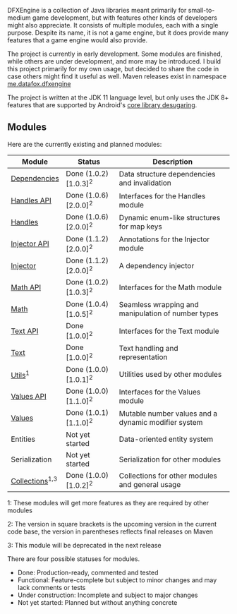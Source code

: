 DFXEngine is a collection of Java libraries meant primarily for small-to-medium game 
development, but with features other kinds of developers might also appreciate. It
consists of multiple modules, each with a single purpose. Despite its name, it is not
a game engine, but it does provide many features that a game engine would also provide.

The project is currently in early development. Some modules are finished, while others
are under development, and more may be introduced. I build this project primarily for 
my own usage, but decided to share the code in case others might find it useful as well.
Maven releases exist in namespace 
[me.datafox.dfxengine](https://central.sonatype.com/namespace/me.datafox.dfxengine)

The project is written at the JDK 11 language level, but only uses the JDK 8+ features
that are supported by Android's 
[core library desugaring](https://developer.android.com/studio/write/java8-support).

## Modules

Here are the currently existing and planned modules:

| Module                                   | Status                            | Description                                         |
|------------------------------------------|-----------------------------------|-----------------------------------------------------|
| [Dependencies](dependencies)             | Done (1.0.2) \[1.0.3]<sup>2</sup> | Data structure dependencies and invalidation        |
| [Handles API](handles-api)               | Done (1.0.6) \[2.0.0]<sup>2</sup> | Interfaces for the Handles module                   |
| [Handles](handles)                       | Done (1.0.6) \[2.0.0]<sup>2</sup> | Dynamic enum-like structures for map keys           |
| [Injector API](injector-api)             | Done (1.1.2) \[2.0.0]<sup>2</sup> | Annotations for the Injector module                 |
| [Injector](injector)                     | Done (1.1.2) \[2.0.0]<sup>2</sup> | A dependency injector                               |
| [Math API](math-api)                     | Done (1.0.2) \[1.0.3]<sup>2</sup> | Interfaces for the Math module                      |
| [Math](math)                             | Done (1.0.4) \[1.0.5]<sup>2</sup> | Seamless wrapping and manipulation of number types  |
| [Text API](text-api)                     | Done \[1.0.0]<sup>2</sup>         | Interfaces for the Text module                      |
| [Text](text)                             | Done \[1.0.0]<sup>2</sup>         | Text handling and representation                    |
| [Utils](utils)<sup>1</sup>               | Done (1.0.0) \[1.0.1]<sup>2</sup> | Utilities used by other modules                     |
| [Values API](values-api)                 | Done (1.0.0) \[1.1.0]<sup>2</sup> | Interfaces for the Values module                    |
| [Values](values)                         | Done (1.0.1) \[1.1.0]<sup>2</sup> | Mutable number values and a dynamic modifier system |
| Entities                                 | Not yet started                   | Data-oriented entity system                         |
| Serialization                            | Not yet started                   | Serialization for other modules                     |
| [Collections](collections)<sup>1,3</sup> | Done (1.0.0) \[1.0.2]<sup>2</sup> | Collections for other modules and general usage     |

1: These modules will get more features as they are required by other modules

2: The version in square brackets is the upcoming version in the current code base, the version in parentheses reflects
final releases on Maven

3: This module will be deprecated in the next release

There are four possible statuses for modules.

 - Done: Production-ready, commented and tested
 - Functional: Feature-complete but subject to minor changes and may lack comments or tests
 - Under construction: Incomplete and subject to major changes
 - Not yet started: Planned but without anything concrete

